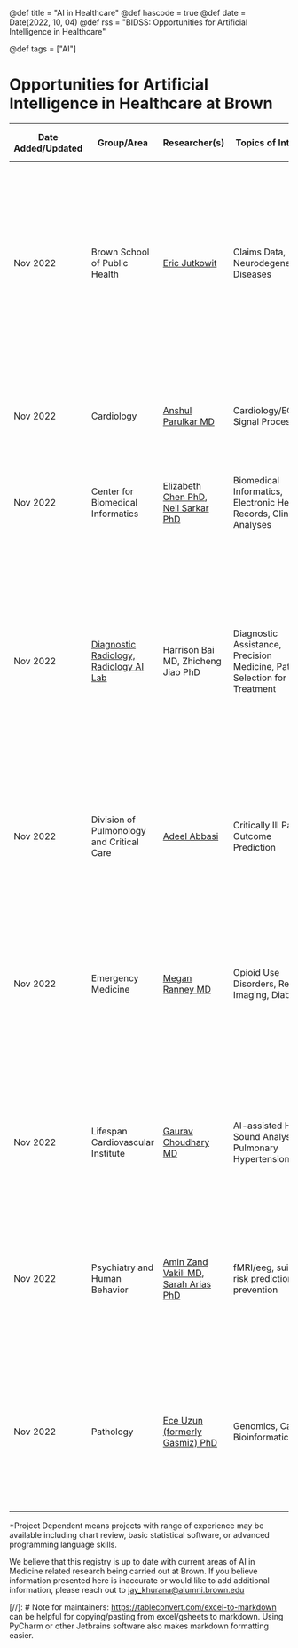 @def title = "AI in Healthcare"
@def hascode = true
@def date = Date(2022, 10, 04)
@def rss = "BIDSS: Opportunities for Artificial Intelligence in Healthcare"

@def tags = ["AI"]

# Opportunities for Artificial Intelligence in Healthcare at Brown


| **Date Added/Updated** | **Group/Area**                                                                 | **Researcher(s)**                                                                                                                         | **Topics of Interest**                                                     | **Contact Information**                          | **Coding Experience Necessary?**                            | **Additional Information**                                                                                                                                                                                                                                                                                                                                           |
|------------------------|--------------------------------------------------------------------------------|-------------------------------------------------------------------------------------------------------------------------------------------|----------------------------------------------------------------------------|--------------------------------------------------|-------------------------------------------------------------|----------------------------------------------------------------------------------------------------------------------------------------------------------------------------------------------------------------------------------------------------------------------------------------------------------------------------------------------------------------------|
| Nov 2022               | Brown School of Public Health                                                  | [Eric Jutkowit](https://vivo.brown.edu/display/ejutkowi)                                                                                  | Claims Data, Neurodegenerative Diseases                                    | eric_jutkowitz@brown.edu                         | Project-Dependent*                                          | The Brown School of Public Health has access to a significant amount of claims data for medicare/medicaid patients. There are bountiful opportunities for AI-based analyses and predictions. The list of PIs listed here is not comprehensive, many PIs in the department have access to claims datasets.                                                            |
| Nov 2022               | Cardiology                                                                     | [Anshul Parulkar MD](https://www.linkedin.com/in/anshul-parulkar/)                                                                        | Cardiology/ECG Signal Processing                                           | anshul_parulkar@brown.edu                        | Project-Dependent*                                          | Working on ECG processing of Apple watch data to determine risk of serious myocardial decline after Trans-Aortic Valve Replacement Procedure.                                                                                                                                                                                                                        |
| Nov 2022               | Center for Biomedical Informatics                                              | [Elizabeth Chen PhD](https://bcbi.brown.edu/people/elizabeth-s-chen-phd-facmi), [Neil Sarkar PhD](https://vivo.brown.edu/display/isarkar) | Biomedical Informatics, Electronic Health Records, Clinical Analyses       | elizabeth_chen@brown.edu, neil_sarkar@brown.edu  | Project-Dependent*, Python and/or Julia helpful             | Dr. Chen and Dr. Sarkar also help run the Scholarly Concentration in Biomedical Informatics.                                                                                                                                                                                                                                                                         |
| Nov 2022               | [Diagnostic Radiology, Radiology AI Lab](https://sites.brown.edu/airadiology/) | Harrison Bai MD, Zhicheng Jiao PhD                                                                                                        | Diagnostic Assistance, Precision Medicine, Patient Selection for Treatment | hbai7@jhu.edu, zhicheng_jiao@brown.edu           | Project-Dependent*, none-required                           | The Radiology Artificial Intelligence Lab works on a wide range of problems in clinical data science. Their goal is to develop machine learning techniques based on imaging to assist clinical decision making, avoid medical errors and ultimately improve patient health. Reach out to the PIs listed here to discuss a broad range of possible research projects. |
| Nov 2022               | Division of Pulmonology and Critical Care                                      | [Adeel Abbasi](https://advancectr.brown.edu/people/adeel-abbasi)                                                                          | Critically Ill Patient Outcome Prediction                                  | adeel_abbasi@brown.edu                           | Python Recommended                                          | Leveraging AI to analyze clinical datasets and predict complications in critically-ill patients (ex. those on heart-lung bypass machines)                                                                                                                                                                                                                            |
| Nov 2022               | Emergency Medicine                                                             | [Megan Ranney MD](https://vivo.brown.edu/display/mranney)                                                                                 | Opioid Use Disorders, Retinal Imaging, Diabetes                            | megan_ranney@brown.edu                           | Python or Julia Recommended                                 | Several AI-related projects are in progress in the department of emergency medicine including AI-related analysis of retinal imaging to predict diabetic retinopathy and opioid-disorder/ED visit related predictions. Reach out to Dr. Ranney to better understand some of the research                                                                             |
| Nov 2022               | Lifespan Cardiovascular Institute                                              | [Gaurav Choudhary MD](https://vivo.brown.edu/display/gchoudha)                                                                            | AI-assisted Heart Sound Analyses, Pulmonary Hypertension                   | gaurav_choudhary@brown.edu                       | Recommended, may be projects not requiring coding           | Several research projects are available through various investigators in the cardiovascular institute. Reach out to Dr. Choudhary to connect to PIs for specific projects                                                                                                                                                                                            |
| Nov 2022               | Psychiatry and Human Behavior                                                  | [Amin Zand Vakili MD](https://vivo.brown.edu/display/azandvak), [Sarah Arias PhD](https://vivo.brown.edu/display/sarias1#Background)      | fMRI/eeg, suicide risk prediction and prevention                           | amin_zandvakili@brown.edu, sarah_arias@brown.edu | Project-Dependent*, support for students new to programming | Dr. Zandvakili is interested in using fMRI and EEG to better understand the pathophysiology of mental health ailments. Dr. Arias's work includes studies around suicidal ideation and depression.                                                                                                                                                                    |
| Nov 2022               | Pathology                                                                      | [Ece Uzun (formerly Gasmiz) PhD](https://vivo.brown.edu/display/dgamsiz)                                                                  | Genomics, Cancer, Bioinformatics                                           | dilber_gamsiz@brown.edu                          | Project Dependent*, Python or R (Python preferred)          | Dr. Uzun helps lead the bioinformatics research at lifespan's pathology department. There is access to a wide amount of genetic, imaging, and clinical data with numerous opportunities for AI-based analyses                                                                                                                                                        |

*Project Dependent means projects with range of experience may be available including chart review, basic statistical software, or advanced programming language skills.

We believe that this registry is up to date with current areas of AI in Medicine related research being carried out at Brown. If you believe information presented here is inaccurate or would like to add additional information, please reach out to jay_khurana@alumni.brown.edu


[//]: # Note for maintainers: https://tableconvert.com/excel-to-markdown can be helpful for copying/pasting from excel/gsheets to markdown. Using PyCharm or other Jetbrains software also makes markdown formatting easier.

